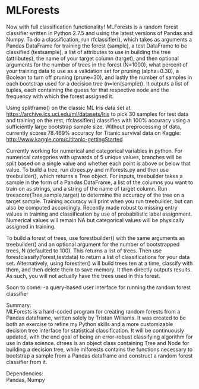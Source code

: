 MLForests
=========
Now with full classification functionality! MLForests is a random forest classifier written in Python 2.7.5 and using the latest versions of Pandas and Numpy. To do a classification, run rfclassifier(), which takes as arguments a Pandas DataFrame for training the forest (sample), a test DataFrame to be classified (testsample), a list of attributes to use in building the tree (attributes), the name of your target column (target), and then optional arguments for the number of trees in the forest (N=1000), what percent of your training data to use as a validation set for pruning (alpha=0.30), a Boolean to turn off pruning (prune=30), and lastly the number of samples in each bootstrap used for a decision tree (n=len(sample)). It outputs a list of tuples, each containing the guess for that respective node and the frequency with which the forest assigned it.

Using splitframe() on the classic ML Iris data set at https://archive.ics.uci.edu/ml/datasets/Iris to pick 30 samples for test data and training on the rest, rfclassifier() classifies with 100% accuracy using a sufficiently large bootstrap sample size. Without preprocessing of data, currently scores 78.469% accuracy for Titanic survival data on Kaggle: http://www.kaggle.com/c/titanic-gettingStarted

Currently working for numerical and categorical variables in python. For numerical categories with upwards of 5 unique values, branches will be split based on a single value and whether each point is above or below that value. To build a tree, run dtrees.py and mlforests.py and then use treebuilder(), which returns a Tree object. For inputs, treebuilder takes a sample in the form of a Pandas DataFrame, a list of the columns you want to train on as strings, and a string of the name of target column. Run treescore(Tree,sample,target) to determine the accuracy of the tree on a target sample. Training accuracy will print when you run treebuilder, but can also be computed accordingly. Recently made robust to missing entry values in training and classification by use of probabilistic label assignment. Numerical values will remain NA but categorical values will be physically assigned in training.

To build a forest of trees, use forestbuilder() with the same arguments as treebuilder() and an optional argument for the number of bootstrapped trees, N (defaulted to 100). This returns a list of trees. Then use forestclassify(forest,testdata) to return a list of classifications for your data set. Alternatively, using forestiter() will build trees ten at a time, classify with them, and then delete them to save memory. It then directly outputs results. As such, you will not actually have the trees used in this forest.

Soon to come: 
  -a query-based user interface for running the random forest classifier

Summary:  
MLForests is a hard-coded program for creating random forests from a Pandas dataframe, written solely by Tristan Williams. It was created to be both an exercise to refine my Python skills and a more customizable decision tree interface for statistical classification. It will be continuously updated, with the end goal of being an error-robust classifying algorithm for use in data science. dtrees is an object class containing Tree and Node for building a decision tree, while mlforests contains the functions necessary to bootstrap a sample from a Pandas dataframe and construct a random forest classifier from it.

Dependencies:  
Pandas, Numpy
